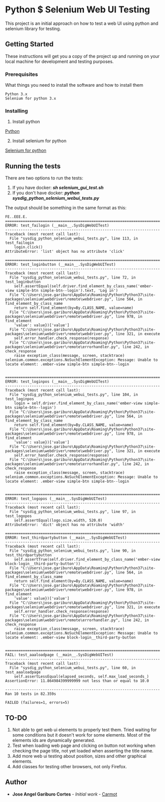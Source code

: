 # Python $ Selenium Web UI Testing

This project is an initial approach on how to test a web UI using python and selenium library for testing.

## Getting Started

These instructions will get you a copy of the project up and running on your local machine for development and testing purposes.

### Prerequisites

What things you need to install the software and how to install them

```
Python 3.x
Selenium for python 3.x
```

### Installing

1. Install python

[Python](https://www.python.org/downloads/)

2. Install selenium for python

[Selenium for python](https://docs.python.org/3/installing/index.html)

## Running the tests

There are two options to run the tests:
1. If you have docker: **_sh selenium_gui_test.sh_**
2. If you don't have docker: **_python sysdig_python_selenium_webui_tests.py_**


The output should be something in the same format as this:

```
FE..EEE.E.
======================================================================
ERROR: test_failogin (__main__.SysDigWebUITest)
----------------------------------------------------------------------
Traceback (most recent call last):
  File "sysdig_python_selenium_webui_tests.py", line 113, in test_failogin
    login.click()
AttributeError: 'list' object has no attribute 'click'

======================================================================
ERROR: test_loginbutton (__main__.SysDigWebUITest)
----------------------------------------------------------------------
Traceback (most recent call last):
  File "sysdig_python_selenium_webui_tests.py", line 72, in test_loginbutton
    self.assertEqual(self.driver.find_element_by_class_name('ember-view simple-btn simple-btn--login').text, 'Log in')
  File "C:\Users\jose.gariburo\AppData\Roaming\Python\Python37\site-packages\selenium\webdriver\remote\webdriver.py", line 564, in find_element_by_class_name
    return self.find_element(by=By.CLASS_NAME, value=name)
  File "C:\Users\jose.gariburo\AppData\Roaming\Python\Python37\site-packages\selenium\webdriver\remote\webdriver.py", line 978, in find_element
    'value': value})['value']
  File "C:\Users\jose.gariburo\AppData\Roaming\Python\Python37\site-packages\selenium\webdriver\remote\webdriver.py", line 321, in execute
    self.error_handler.check_response(response)
  File "C:\Users\jose.gariburo\AppData\Roaming\Python\Python37\site-packages\selenium\webdriver\remote\errorhandler.py", line 242, in check_response
    raise exception_class(message, screen, stacktrace)
selenium.common.exceptions.NoSuchElementException: Message: Unable to locate element: .ember-view simple-btn simple-btn--login


======================================================================
ERROR: test_loginpos (__main__.SysDigWebUITest)
----------------------------------------------------------------------
Traceback (most recent call last):
  File "sysdig_python_selenium_webui_tests.py", line 104, in test_loginpos
    login = self.driver.find_element_by_class_name('ember-view simple-btn simple-btn--login')
  File "C:\Users\jose.gariburo\AppData\Roaming\Python\Python37\site-packages\selenium\webdriver\remote\webdriver.py", line 564, in find_element_by_class_name
    return self.find_element(by=By.CLASS_NAME, value=name)
  File "C:\Users\jose.gariburo\AppData\Roaming\Python\Python37\site-packages\selenium\webdriver\remote\webdriver.py", line 978, in find_element
    'value': value})['value']
  File "C:\Users\jose.gariburo\AppData\Roaming\Python\Python37\site-packages\selenium\webdriver\remote\webdriver.py", line 321, in execute
    self.error_handler.check_response(response)
  File "C:\Users\jose.gariburo\AppData\Roaming\Python\Python37\site-packages\selenium\webdriver\remote\errorhandler.py", line 242, in check_response
    raise exception_class(message, screen, stacktrace)
selenium.common.exceptions.NoSuchElementException: Message: Unable to locate element: .ember-view simple-btn simple-btn--login


======================================================================
ERROR: test_logopos (__main__.SysDigWebUITest)
----------------------------------------------------------------------
Traceback (most recent call last):
  File "sysdig_python_selenium_webui_tests.py", line 97, in test_logopos
    self.assertEqual(logo.size.width, 520.0)
AttributeError: 'dict' object has no attribute 'width'

======================================================================
ERROR: test_thirdpartybutton (__main__.SysDigWebUITest)
----------------------------------------------------------------------
Traceback (most recent call last):
  File "sysdig_python_selenium_webui_tests.py", line 90, in test_thirdpartybutton
    self.assertTrue(self.driver.find_element_by_class_name('ember-view block-login__third-party-button'))
  File "C:\Users\jose.gariburo\AppData\Roaming\Python\Python37\site-packages\selenium\webdriver\remote\webdriver.py", line 564, in find_element_by_class_name
    return self.find_element(by=By.CLASS_NAME, value=name)
  File "C:\Users\jose.gariburo\AppData\Roaming\Python\Python37\site-packages\selenium\webdriver\remote\webdriver.py", line 978, in find_element
    'value': value})['value']
  File "C:\Users\jose.gariburo\AppData\Roaming\Python\Python37\site-packages\selenium\webdriver\remote\webdriver.py", line 321, in execute
    self.error_handler.check_response(response)
  File "C:\Users\jose.gariburo\AppData\Roaming\Python\Python37\site-packages\selenium\webdriver\remote\errorhandler.py", line 242, in check_response
    raise exception_class(message, screen, stacktrace)
selenium.common.exceptions.NoSuchElementException: Message: Unable to locate element: .ember-view block-login__third-party-button


======================================================================
FAIL: test_aaaloadpage (__main__.SysDigWebUITest)
----------------------------------------------------------------------
Traceback (most recent call last):
  File "sysdig_python_selenium_webui_tests.py", line 60, in test_aaaloadpage
    self.assertLessEqual(elapsed_seconds, self.max_load_seconds_)
AssertionError: 11.864984399999999 not less than or equal to 10.0

----------------------------------------------------------------------
Ran 10 tests in 82.359s

FAILED (failures=1, errors=5)
```

## TO-DO

1. Not able to get web ui elements to properly test them. Tried waiting for some conditions but it doesn't work for some elements. Most of the elements ids are dynamically generated.
2. Test when loading web page and clicking on button not working when checking the page title, not yet loaded when asserting the title name.
3. Add more web ui testing about position, sizes and other graphical elements.
4. Add classes for testing other browsers, not only Firefox.

## Author

* **Jose Angel Gariburo Cortes** - *Initial work* - [Carmot](https://github.com/Carmot)
